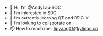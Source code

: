 - 👋 Hi, I’m @AndyLau-SOC
- 👀 I’m interested in SOC
- 🌱 I’m currently learning QT and RSIC-V
- 💞️ I’m looking to collaborate on 
- 📫 How to reach me : liuyang01@kylinos.cn

<!---
AndyLau-SOC/AndyLau-SOC is a ✨ special ✨ repository because its `README.md` (this file) appears on your GitHub profile.
You can click the Preview link to take a look at your changes.
--->
